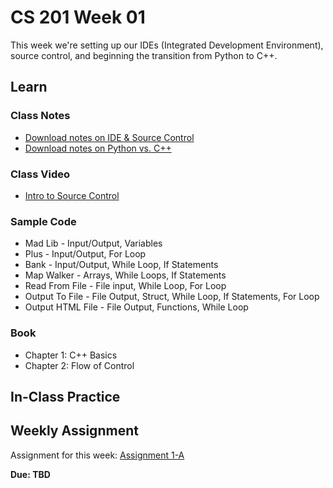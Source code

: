 # CS 201 Week 01

This week we're setting up our IDEs (Integrated Development Environment),
source control, and beginning the transition from Python to C++.

## Learn

### Class Notes

* [Download notes on IDE & Source Control](https://github.com/Moosader/Problem-Solving-and-Programming-II/blob/master/Week%2001/Setup%20-%20IDE%20and%20Source%20Control.odt)
* [Download notes on Python vs. C++](https://github.com/Moosader/Python-vs-CPP)

### Class Video

* [Intro to Source Control](http://www.youtube.com/watch?v=K0mgc3efx-A)

### Sample Code

* Mad Lib - Input/Output, Variables
* Plus - Input/Output, For Loop
* Bank - Input/Output, While Loop, If Statements
* Map Walker - Arrays, While Loops, If Statements
* Read From File - File input, While Loop, For Loop
* Output To File - File Output, Struct, While Loop, If Statements, For Loop
* Output HTML File - File Output, Functions, While Loop

### Book

* Chapter 1: C++ Basics
* Chapter 2: Flow of Control

## In-Class Practice


## Weekly Assignment

Assignment for this week: [Assignment 1-A](https://github.com/Moosader/Problem-Solving-and-Programming-II/tree/master/Assignments/Assignment%201-A)

**Due: TBD**
